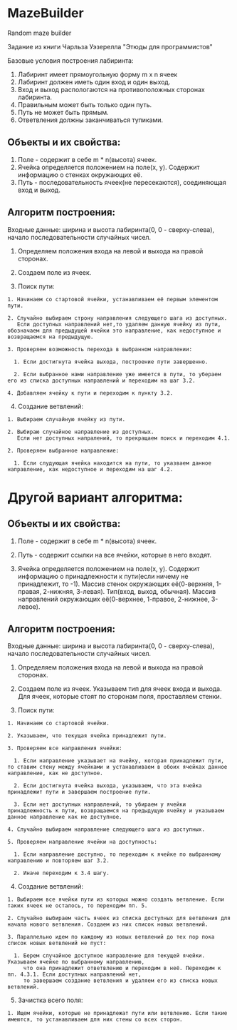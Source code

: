 # MazeBuilder
Random maze builder

Задание из книги Чарльза Уэзерелла "Этюды для программистов"

Базовые условия построения лабиринта:

  1. Лабиринт имеет прямоугольную форму m x n ячеек
  2. Лабиринт должен иметь один вход и один выход.
  3. Вход и выход распологаются на противоположных сторонах лабиринта.
  4. Правильным может быть только один путь.
  5. Путь не может быть прямым.
  6. Ответвления должны заканчиваться тупиками.
  

## Объекты и их свойства:
  1. Поле - cодержит в себе m * n(высота) ячеек.
  2. Ячейка определяется положением на поле(x, y). Содержит информацию о стенках окружающих её.
  3. Путь - последовательность ячеек(не пересекаются), соединяющая вход и выход.

## Алгоритм построения:
Входные данные: ширина и высота лабиринта(0, 0 - сверху-слева), начало последовательности случайных чисел.

  1. Определяем положения входа на левой и выхода на правой сторонах.

  2. Создаем поле из ячеек.

  3. Поиск пути:

    1. Начинаем со стартовой ячейки, устанавливаем её первым элементом пути.

    2. Случайно выбираем строну направления следующего шага из доступных. 
       Если доступных направлений нет,то удаляем данную ячейку из пути, обозначаем для предыдущей ячейки это направление, как недоступное и возвращаемся на предыдущую.

    3. Проверяем возможность перехода в выбранном направлении: 

      1. Если достигнута ячейка выхода, построение пути завершенно.
      
      2. Если выбранное нами направление уже имеется в пути, то убераем его из списка доступных направлений и переходим на шаг 3.2.

    4. Добавляем ячейку к пути и переходим к пункту 3.2.

  4. Создание ветвлений:

    1. Выбираем случайную ячейку из пути.

    2. Выбираю случайное направление из доступных.
       Если нет доступных напралений, то прекращаем поиск и переходим 4.1.

    2. Проверяем выбранное направление:

      1. Если слудующая ячейка находится на пути, то указваем данное направление, как недоступное и переходим на шаг 4.2.
    


# Другой вариант алгоритма:

## Объекты и их свойства:

  1. Поле - cодержит в себе m * n(высота) ячеек.

  2. Путь - содержит ссылки на все ячейки, которые в него входят.

  3. Ячейка определяется положением на поле(x, y). Содержит информацию о принадлежности к пути(если ничему не принадлежит, то -1). Массив стенок окружающих её(0-верхняя, 1-правая, 2-нижняя, 3-левая). Тип(вход, выход, обычная).  Массив направлений окружающих её(0-верхнее, 1-правое, 2-нижнее, 3-левое).

## Алгоритм построения:
Входные данные: ширина и высота лабиринта(0, 0 - сверху-слева), начало последовательности случайных чисел.

  1. Определяем положения входа на левой и выхода на правой сторонах.

  2. Создаем поле из ячеек. Указываем тип для ячеек входа и выхода. Для ячеек, которые стоят по сторонам поля, проставляем стенки.

  3. Поиск пути:

    1. Начинаем со стартовой ячейки.

    2. Указываем, что текущая ячейка принадлежит пути.

    3. Проверяем все направления ячейки:

      1. Если направление указывает на ячейку, которая принадлежит пути, то ставим стену между ячейками и устанавливаем в обоих ячейках данное направление, как не доступное.

      2. Если достигнута ячейка выхода, указываем, что эта ячейка принадлежит пути и завершаем построение пути.

      3. Если нет доступных направлений, то убираем у ячейки принадлежность к пути, возвращаемся на предыдущую ячейку и указываем данное направление как не доступное.

    4. Случайно выбираем направление следующего шага из доступных.

    5. Проверяем направление ячейки на доступность:

      1. Если направление доступно, то переходим к ячейке по выбранному направлению и повторяем шаг 3.2.

      2. Иначе переходим к 3.4 шагу.

  4. Создание ветвлений:

    1. Выбираем все ячейки пути из которых можно создать ветвление. Если таких ячеек не осталось, то переходим пп. 5.
    
    2. Случайно выбираем часть ячеек из списка доступных для ветвления для начала нового ветвления. Создаем из них список новых ветвлений.

    3. Параллельно идем по каждому из новых ветвлений до тех пор пока список новых ветвлений не пуст:
    
      1. Берем случайное доступное направление для текущей ячейки. Указываем ячейке по выбранному направлению,
         что она принадлежит ответвлению и переходим в неё. Переходим к пп. 4.3.1. Если доступных направлений нет,
         то завершаем создание ветвления и удаляем его из списка новых ветвлений.
  
  5. Зачистка всего поля:
    
    1. Ищем ячейки, которые не принадлежат пути или ветвлению. Если такие имеются, то устанавливаем для них стены со всех сторон.